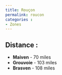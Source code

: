 ```yaml
---
title: Rouçon
permalink: roucon
categories :
- Zones
---
```


## Distance :
- **Maiven** - 70 miles
- **Grouvoie** - 103 miles
- **Brasven** - 108 miles
